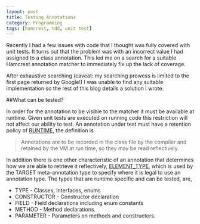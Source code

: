 ```yaml
---
layout: post
title: Testing Annotations
category: Programming
tags: [hamcrest, tdd, unit test]
---
```


Recently I had a few issues with code that I thought was fully covered with unit tests.  It turns out that the problem was with an incorrect value I had
assigned to a class annotation.  This led me on a search for a suitable Hamcrest annotation matcher to immediately fix up the lack of coverage.

After exhaustive searching (caveat: my searching prowess is limited to the first page returned by Google!) I was unable to find any suitable implementation so
the rest of this blog details a solution I wrote.

##What can be tested?


In order for the annotation to be visible to the matcher it must be available at runtime. Given unit tests are executed on running code this restriction will
not affect our ability to test.  An annotation under test must have a retention policy of [RUNTIME](http://docs.oracle.com/javase/7/docs/api/java/lang/annotation/RetentionPolicy.html#RUNTIME),
the definition is

> Annotations are to be recorded in the class file by the compiler and retained by the VM at run time, so they may be read reflectively.

In addition there is one other characteristic of an annotation that determines how we are able to retrieve it reflectively, [ELEMENT_TYPE](http://docs.oracle.com/javase/7/docs/api/java/lang/annotation/ElementType.html),
which is used by the TARGET meta-annotation type to specify where it is legal to use an annotation type. The types that are runtime specific and can be tested,
are,

* TYPE - Classes, Interfaces, enums
* CONSTRUCTOR - Constructor declaration
* FIELD - Field declarations including enum constants
* METHOD - Method declarations.
* PARAMETER - Parameters on methods and constructors.

